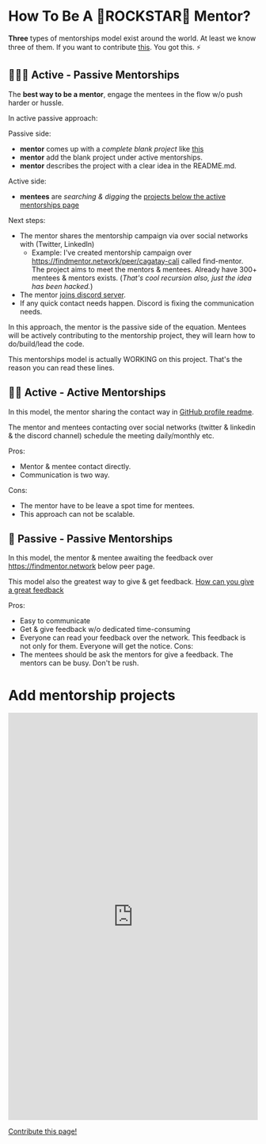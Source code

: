 # How To Be A 🌟ROCKSTAR🌟 Mentor?

**Three** types of mentorships model exist around the world. At least we know three of them. If you want to contribute [this](https://github.com/cagataycali/find-mentor/blob/master/content/mentors.md). You got this. ⚡️


## 🌟🌟🌟 Active - Passive Mentorships

The **best way to be a mentor**, engage the mentees in the flow w/o push harder or hussle.

In active passive approach:

Passive side:

* **mentor** comes up with a *complete blank project* like [this](https://findmentor.network)
* **mentor** add the blank project under active mentorships.
* **mentor** describes the project with a clear idea in the README.md.

Active side:

* **mentees** are *searching & digging* the [projects below the active mentorships page](https://findmentor.network/mentorships/)

Next steps:
- The mentor shares the mentorship campaign via over social networks with (Twitter, LinkedIn)
    - Example: I've created mentorship campaign over https://findmentor.network/peer/cagatay-cali called find-mentor. The project aims to meet the mentors & mentees. Already have 300+ mentees & mentors exists. (*That's cool recursion also, just the idea has been hacked.*)
- The mentor [joins discord server](https://discord.gg/nkbmBSW8CM).
- If any quick contact needs happen. Discord is fixing the communication needs.


In this approach, the mentor is the passive side of the equation. Mentees will be actively contributing to the mentorship project, they will learn how to do/build/lead the code.

This mentorships model is actually WORKING on this project. That's the reason you can read these lines.


## 🌟🌟 Active - Active Mentorships

In this model, the mentor sharing the contact way in [GitHub profile readme](https://dev.to/thesabesan/beautify-your-github-profile-readme-10cf).

The mentor and mentees contacting over social networks (twitter & linkedin & the discord channel) schedule the meeting daily/monthly etc.

Pros:
- Mentor & mentee contact directly.
- Communication is two way.

Cons:
- The mentor have to be leave a spot time for mentees.
- This approach can not be scalable.

## 🌟 Passive - Passive Mentorships

In this model, the mentor & mentee awaiting the feedback over https://findmentor.network below peer page.

This model also the greatest way to give & get feedback.
[How can you give a great feedback](https://lmgtfy.app/?q=how+can+I+give+better+feedback)

Pros:
- Easy to communicate
- Get & give feedback w/o dedicated time-consuming
- Everyone can read your feedback over the network. This feedback is not only for them. Everyone will get the notice.
Cons:
- The mentees should be ask the mentors for give a feedback. The mentors can be busy. Don't be rush.

# Add mentorship projects
<iframe src="https://docs.google.com/forms/d/e/1FAIpQLSeL6-beT2prYlrD3gyRqZz2ex94CNAe2T9-Ev2I_pd92BOS7g/viewform?embedded=true" width="100%" height="821" frameborder="0" marginheight="0" marginwidth="0">Yükleniyor…</iframe>

[Contribute this page!](https://github.com/cagataycali/find-mentor/blob/master/content/mentors.md)
